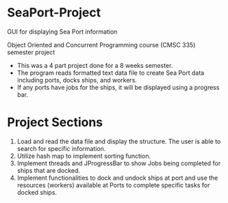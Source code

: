 # SeaPort-Project
GUI for displaying Sea Port information 

Object Oriented and Concurrent Programming course (CMSC 335) semester project

* This was a 4 part project done for a 8 weeks semester.
* The program reads formatted text data file to create Sea Port data including ports, docks
ships, and workers.
* If any ports have jobs for the ships, it will be displayed using a progress bar.

# Project Sections
1. Load and read the data file and display the structure. The user is able to search for specific information.
2. Utilize hash map to implement sorting function.
3. Implement threads and JProgressBar to show Jobs being completed for ships that are docked.
4. Implement functionalities to dock and undock ships at port and use the resources (workers) available at Ports to complete specific tasks for docked ships.
